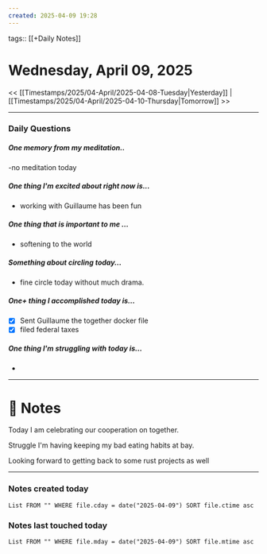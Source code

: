 ```yaml
---
created: 2025-04-09 19:28
---
```

tags:: [[+Daily Notes]]

# Wednesday, April 09, 2025

<< [[Timestamps/2025/04-April/2025-04-08-Tuesday|Yesterday]] | [[Timestamps/2025/04-April/2025-04-10-Thursday|Tomorrow]] >>

---
### Daily Questions
#####  One memory from my meditation..  
-no meditation today 

#####  One thing I'm excited about right now is...
- working with Guillaume has been fun 
##### One thing that is important to me ...
- softening to the world
##### Something about circling today...  
- fine circle today without much drama. 
##### One+ thing I accomplished today is...
- [x] Sent Guillaume the together docker file
- [x] filed federal taxes

##### One thing I'm struggling with today is...
- 

---
# 📝 Notes
Today I am celebrating our cooperation on together. 

Struggle I'm having keeping my bad eating habits at bay. 

Looking forward to getting back to some rust projects as well

---
### Notes created today
```dataview
List FROM "" WHERE file.cday = date("2025-04-09") SORT file.ctime asc
```

### Notes last touched today
```dataview
List FROM "" WHERE file.mday = date("2025-04-09") SORT file.mtime asc
```